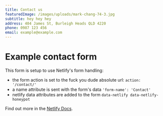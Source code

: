 ```yaml
---
title: Contact us
featuredImage: /images/uploads/mark-chang-74-3.jpg
subtitle: hey hey hey
address: 404 James St, Burleigh Heads QLD 4220
phone: 0987 123 456
email: example@example.com
---
```

# Example contact form

This form is setup to use Netlify's form handling:

* the form action is set to the fuck you dude absolute url: `action: '/contact/'`
* a name attribute is sent with the form's data `'form-name': 'Contact'`
* netlify data attributes are added to the form `data-netlify data-netlify-honeypot`

Find out more in the [Netlify Docs](https://www.netlify.com/docs/form-handling/).